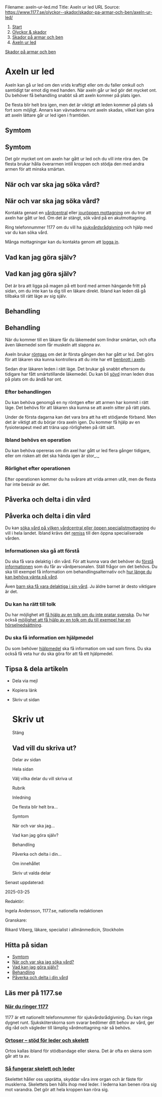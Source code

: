 Filename: axeln-ur-led.md
Title: Axeln ur led
URL Source: https://www.1177.se/olyckor--skador/skador-pa-armar-och-ben/axeln-ur-led/

1.  [Start](https://www.1177.se/)
2.  [Olyckor & skador](https://www.1177.se/olyckor--skador/)
3.  [Skador på armar och ben](https://www.1177.se/olyckor--skador/skador-pa-armar-och-ben/)
4.  [Axeln ur led](https://www.1177.se/olyckor--skador/skador-pa-armar-och-ben/axeln-ur-led/)

[Skador på armar och ben](https://www.1177.se/olyckor--skador/skador-pa-armar-och-ben/)

Axeln ur led
============

Axeln kan gå ur led om den vrids kraftigt eller om du faller omkull och samtidigt tar emot dig med handen. När axeln går ur led gör det mycket ont. Du behöver få behandling snabbt så att axeln kommer på plats igen.

De flesta blir helt bra igen, men det är viktigt att leden kommer på plats så fort som möjligt. Annars kan vävnaderna runt axeln skadas, vilket kan göra att axeln lättare går ur led igen i framtiden.

Symtom
------

Symtom
------

Det gör mycket ont om axeln har gått ur led och du vill inte röra den. De flesta brukar hålla överarmen intill kroppen och stödja den med andra armen för att minska smärtan.

När och var ska jag söka vård?
------------------------------

När och var ska jag söka vård?
------------------------------

Kontakta genast en [vårdcentral](https://www.1177.se/lankbiblioteket/nationella-lankar/1177---lankar/hitta-vard---forinstallda-sok/hitta-vardcentral-nara-mig/) eller [jouröppen mottagning](https://www.1177.se/lankbiblioteket/nationella-lankar/1177---lankar/hitta-vard---forinstallda-sok/hitta-jourmottagning-nara-mig/) om du tror att axeln har gått ur led. Om det är stängt, sök vård på en akutmottagning.

Ring telefonnummer 1177 om du vill ha [sjukvårdsrådgivning](https://www.1177.se/om-1177/nar-du-ringer-1177/nar-du-ringer-1177/) och hjälp med var du kan söka vård.

Många mottagningar kan du kontakta genom att [logga in](https://e-tjanster.1177.se/mvk/login/login.xhtml).

Vad kan jag göra själv?
-----------------------

Vad kan jag göra själv?
-----------------------

Det är bra att ligga på magen på ett bord med armen hängande fritt på sidan, om du inte kan ta dig till en läkare direkt. Ibland kan leden då gå tillbaka till rätt läge av sig själv.

Behandling
----------

Behandling
----------

När du kommer till en läkare får du läkemedel som lindrar smärtan, och ofta även läkemedel som får muskeln att slappna av.

Axeln brukar [röntgas](https://www.1177.se/undersokning-behandling/undersokningar-och-provtagning/bildundersokningar-och-rontgen/rontgen/) om det är första gången den har gått ur led. Det görs för att läkaren ska kunna kontrollera att du inte har ett [benbrott i axeln](https://www.1177.se/olyckor--skador/skador-pa-armar-och-ben/benbrott-i-axeln/).

Sedan drar läkaren leden i rätt läge. Det brukar gå snabbt eftersom du tidigare har fått smärtstillande läkemedel. Du kan bli [sövd](https://www.1177.se/undersokning-behandling/operationer/fore-och-efter-operation/narkos/) innan leden dras på plats om du ändå har ont.

### Efter behandlingen

Du kan behöva genomgå en ny röntgen efter att armen har kommit i rätt läge. Det behövs för att läkaren ska kunna se att axeln sitter på rätt plats.

Under de första dagarna kan det vara bra att ha ett stödjande förband. Men det är viktigt att du börjar röra axeln igen. Du kommer få hjälp av en fysioterapeut med att träna upp rörligheten på rätt sätt.

### Ibland behövs en operation

Du kan behöva opereras om din axel har gått ur led flera gånger tidigare, eller om risken att det ska hända igen är stor_._

### **Rörlighet efter operationen**

Efter operationen kommer du ha svårare att vrida armen utåt, men de flesta har inte besvär av det.

Påverka och delta i din vård
----------------------------

Påverka och delta i din vård
----------------------------

Du kan [söka vård på vilken vårdcentral eller öppen specialistmottagning](https://www.1177.se/sa-fungerar-varden/att-valja-vardmottagning/valja-vardmottagning/) du vill i hela landet. Ibland krävs det [remiss](https://www.1177.se/sa-fungerar-varden/att-valja-vardmottagning/remiss/) till den öppna specialiserade vården.

### Informationen ska gå att förstå

Du ska få vara delaktig i din vård. För att kunna vara det behöver du [förstå informationen](https://www.1177.se/sa-fungerar-varden/var-med-och-bestam-om-din-vard/patientlagen/) som du får av vårdpersonalen. Ställ frågor om det behövs. Du ska till exempel få information om behandlingsalternativ och [hur länge du kan behöva vänta på vård](https://www.1177.se/sa-fungerar-varden/lagar-och-bestammelser/vardgaranti/).

Även [barn ska få vara delaktiga i sin vård](https://www.1177.se/sa-fungerar-varden/var-med-och-bestam-om-din-vard/barns-och-vardnadshavares-rattigheter-i-varden/). Ju äldre barnet är desto viktigare är det.

### Du kan ha rätt till tolk

Du har möjlighet att [få hjälp av en tolk om du inte pratar svenska](https://www.1177.se/sa-fungerar-varden/vard-om-du-kommer-fran-ett-annat-land/tolkning-till-mitt-sprak/). Du har också [möjlighet att få hjälp av en tolk om du till exempel har en hörselnedsättning](https://www.1177.se/undersokning-behandling/hjalpmedel/hjalpmedel-for-kognition-och-kommunikation/tolktjanster-vid-funktionsnedsattning/).

### Du ska få information om hjälpmedel

Du som behöver [hjälpmedel](https://www.1177.se/undersokning-behandling/hjalpmedel/) ska få information om vad som finns. Du ska också få veta hur du ska göra för att få ett hjälpmedel.

Tipsa & dela artikeln
---------------------

*   Dela via mejl
*   Kopiera länk
*   Skriv ut sidan
    
    Skriv ut
    ========
    
    Stäng
    
    Vad vill du skriva ut?
    ----------------------
    
    Delar av sidan
    
    Hela sidan
    
    Välj vilka delar du vill skriva ut
    
    Rubrik
    
    Inledning
    
    De flesta blir helt bra...
    
    Symtom
    
    När och var ska jag...
    
    Vad kan jag göra själv?
    
    Behandling
    
    Påverka och delta i din...
    
    Om innehållet
    
    Skriv ut valda delar
    

Senast uppdaterad:

2025-03-25

Redaktör:

Ingela Andersson, 1177.se, nationella redaktionen

Granskare:

Rikard Viberg, läkare, specialist i allmänmedicin, Stockholm

Hitta på sidan
--------------

*   [Symtom](https://www.1177.se/olyckor--skador/skador-pa-armar-och-ben/axeln-ur-led/#section-11951)
*   [När och var ska jag söka vård?](https://www.1177.se/olyckor--skador/skador-pa-armar-och-ben/axeln-ur-led/#section-11952)
*   [Vad kan jag göra själv?](https://www.1177.se/olyckor--skador/skador-pa-armar-och-ben/axeln-ur-led/#section-125401)
*   [Behandling](https://www.1177.se/olyckor--skador/skador-pa-armar-och-ben/axeln-ur-led/#section-11953)
*   [Påverka och delta i din vård](https://www.1177.se/olyckor--skador/skador-pa-armar-och-ben/axeln-ur-led/#section-11954)

Läs mer på 1177.se
------------------

### [När du ringer 1177](https://www.1177.se/om-1177/nar-du-ringer-1177/nar-du-ringer-1177/)

1177 är ett nationellt telefonnummer för sjukvårdsrådgivning. Du kan ringa dygnet runt. Sjuksköterskorna som svarar bedömer ditt behov av vård, ger dig råd och vägleder till lämplig vårdmottagning när så behövs.

### [Ortoser – stöd för leder och skelett](https://www.1177.se/undersokning-behandling/hjalpmedel/stod-for-skelett-och-leder/ortoser--stod-for-leder-och-skelett/)

Ortos kallas ibland för stödbandage eller skena. Det är ofta en skena som går att ta av.

### [Så fungerar skelett och leder](https://www.1177.se/liv--halsa/sa-fungerar-kroppen/skelett-och-leder/)

Skelettet håller oss upprätta, skyddar våra inre organ och är fäste för musklerna. Skelettets ben hålls ihop med leder. I lederna kan benen röra sig mot varandra. Det gör att hela kroppen kan röra sig.
